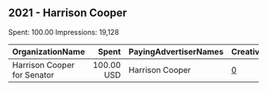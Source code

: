 ## 2021 - Harrison Cooper 
Spent: 100.00
Impressions: 19,128

|OrganizationName|Spent|PayingAdvertiserNames|CreativeUrls|Impressions|Genders|AgeBrackets|CountryCodes|BillingAddresses|CandidateBallotInformation|
|:---|---:|:---|:---|---:|:---|:---|:---|:---|:---|
|Harrison Cooper for Senator|100.00 USD|Harrison Cooper|[0](https://www.snap.com/political-ads/asset/9e24f25b30d46bd0423057e8b811ceebabdf621fc00e141716847d21d34d3c18?mediaType=png)|19,128||18-23|united states|US||
